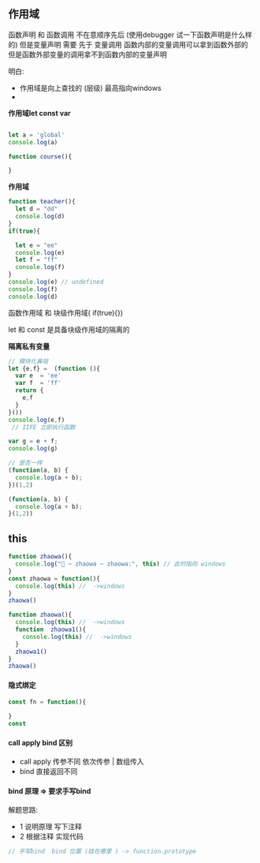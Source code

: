 ## 作用域

函数声明 和 函数调用 不在意顺序先后 (使用debugger 试一下函数声明是什么样的)
但是变量声明 需要 先于 变量调用
函数内部的变量调用可以拿到函数外部的
但是函数外部变量的调用拿不到函数内部的变量声明

明白:
* 作用域是向上查找的 (层级) 最高指向windows
* 

**作用域let  const var**
```js

let a = 'global'
console.log(a)

function course(){

}

```

**作用域**

```js
function teacher(){
  let d = "dd"
  console.log(d)
}
if(true){

  let e = "ee"
  console.log(e)
  let f = "ff"
  console.log(f)
}
console.log(e) // undefined
console.log(f)
console.log(d)

```
函数作用域 和 块级作用域( if(true){})

let 和 const 是具备块级作用域的隔离的 


**隔离私有变量**

```js
// 模块化鼻祖
let {e,f} =  (function (){
  var e  = 'ee'
  var f  = 'ff'
  return {
    e,f
  }
}())
console.log(e,f)
 // IIFE 立即执行函数  

var g = e + f;
console.log(g)
```


```js
// 是否一样
(function(a, b) {
  console.log(a + b);
})(1,2)

(function(a, b) {
  console.log(a + b);
}(1,2))
```

## this

```js
function zhaowa(){
  console.log("🚀 ~ zhaowa ~ zhaowa:", this) // 此时指向 windows
}
const zhaowa = function(){
  console.log(this) //  ->windows
}
zhaowa()

function zhaowa(){
  console.log(this) //  ->windows
  function  zhaowa1(){
    console.log(this) //  ->windows
  }
  zhaowa1()
}
zhaowa()
```


#### 隐式绑定

```js
const fn = function(){

}
const
```



#### call apply  bind 区别

* call apply 传参不同 依次传参 | 数组传入
* bind 直接返回不同 

#### bind 原理  => 要求手写bind
解题思路: 
* 1 说明原理 写下注释
* 2 根据注释 实现代码

```js
// 手写bind  bind 位置 (挂在哪里 ) -> function.prototype



```